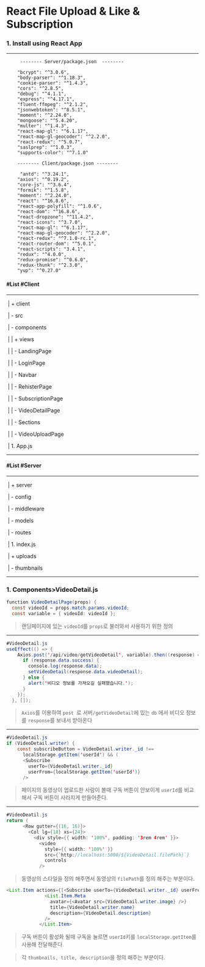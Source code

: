 # React File Upload & Like & Subscription

#### 

### 1. Install using React App

---



```
	 -------- Server/package.json  --------
	 
	"bcrypt": "^3.0.6",
    "body-parser": "^1.18.3",
    "cookie-parser": "^1.4.3",
    "cors": "^2.8.5",
    "debug": "^4.1.1",
    "express": "^4.17.1",
    "fluent-ffmpeg": "^2.1.2",
    "jsonwebtoken": "^8.5.1",
    "moment": "^2.24.0",
    "mongoose": "^5.4.20",
    "multer": "^1.4.3",
    "react-map-gl": "^6.1.17",
    "react-map-gl-geocoder": "^2.2.0",
    "react-redux": "^5.0.7",
    "saslprep": "^1.0.3",
    "supports-color": "^7.1.0"
    
    -------- Client/package.json --------
    
     "antd": "^3.24.1",
    "axios": "^0.19.2",
    "core-js": "^3.6.4",
    "formik": "^1.5.8",
    "moment": "^2.24.0",
    "react": "^16.8.6",
    "react-app-polyfill": "^1.0.6",
    "react-dom": "^16.8.6",
    "react-dropzone": "^11.4.2",
    "react-icons": "^3.7.0",
    "react-map-gl": "^6.1.17",
    "react-map-gl-geocoder": "^2.2.0",
    "react-redux": "^7.1.0-rc.1",
    "react-router-dom": "^5.0.1",
    "react-scripts": "3.4.1",
    "redux": "^4.0.0",
    "redux-promise": "^0.6.0",
    "redux-thunk": "^2.3.0",
    "yup": "^0.27.0"
```



#### #List #Client

---

​	| + client 

​		| - src

​			| - components

​			|        | + views

​			|		| - LandingPage

​			|		| - LoginPage

​			|		| - Navbar

​			|		| - RehisterPage

​			|		| - SubscriptionPage

​			|		| - VideoDetailPage

​			|			| - Sections

​			|		| - VideoUploadPage

​			|  1. App.js

---



#### #List #Server

---

​	| + server

​		| - config

​		| - middleware

​		| - models

​		| - routes

​		| 1. index.js

​	| + uploads

​		| - thumbnails

---



### 1. Components>VideoDetail.js

```java
function VideoDetailPage(props) {
  const videoId = props.match.params.videoId;
  const variable = { videoId: videoId };
```



> 랜딩페이지에 있는 ```videoId```를 ```props```로 불러와서 사용하기 위한 정의

---

```java
#VideoDetail.js 
useEffect(() => {
    Axios.post('/api/video/getVideoDetail', variable).then((response) => {
      if (response.data.success) {
        console.log(response.data);
        setVideoDetail(response.data.videoDetail);
      } else {
        alert('비디오 정보를 가져오길 실패했습니다.');
      }
    });
  }, []);
```

> ```Axios```를 이용하여 ```post ```로 서버```/getVideoDetail```에 있는 ```db``` 에서 비디오 정보를 ```response```를 보내서 받아온다

---

```java
#VideoDetail.js
if (VideoDetail.writer) {
    const subscribeButton = VideoDetail.writer._id !==
      localStorage.getItem('userId') && (
      <Subscribe
        userTo={VideoDetail.writer._id}
        userFrom={localStorage.getItem('userId')}
      /> 
```

> 페이지의 동영상이 업로드한 사람이 볼때 구독 버튼이 안보이게 ```userId```를 비교해서 구독 버튼이 사라지게 만들어준다.

---

```java
#VideoDeatil.js
return (
      <Row gutter={(16, 16)}>
        <Col lg={18} xs={24}>
          <div style={{ width: '100%', padding: '3rem 4rem' }}>
            <video
              style={{ width: '100%' }}
              src={`http://localhost:5000/${VideoDetail.filePath}`}
              controls
            />
```

> 동영상의 스타일을 정의 해주면서 동영상의 ```filePath```를 정의 해주는 부분이다.

```java
<List.Item actions={[<Subscribe userTo={VideoDetail.writer._id} userFrom={localStorage.getItem('userId')}/>,]} >
              <List.Item.Meta
                avatar={<Avatar src={VideoDetail.writer.image} />}
                title={VideoDetail.writer.name}
                description={VideoDetail.description}
              />
            </List.Item>
```

> 구독 버튼이 활성화 될때 구독을 눌르면  ```userId```키를 ```localStorage.getItem```를 사용해 전달해준다. 

> 각 ```thumbnails, title, description```을 정의 해주는 부분이다.